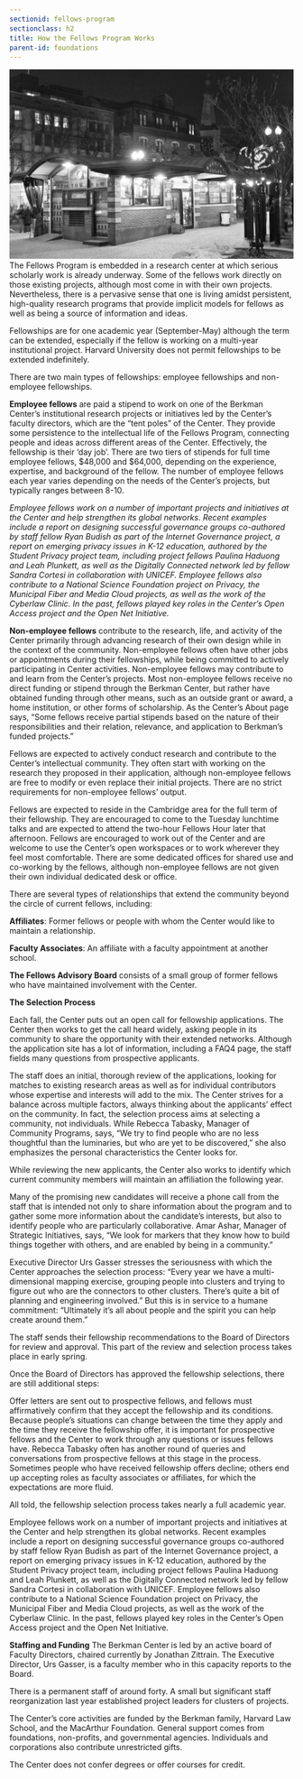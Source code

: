 ```yaml
---
sectionid: fellows-program
sectionclass: h2
title: How the Fellows Program Works
parent-id: foundations
---
```

![Harvard Square](img/HSquare.jpeg?raw=true "Harvard Square")
The Fellows Program is embedded in a research center at which serious scholarly work is already underway. Some of the fellows work directly on those existing projects, although most come in with their own projects. Nevertheless, there is a pervasive sense that one is living amidst persistent, high-quality research programs that provide implicit models for fellows as well as being a source of information and ideas.

Fellowships are for one academic year (September-May) although the term can be extended, especially if the fellow is working on a multi-year institutional project. Harvard University does not permit fellowships to be extended indefinitely.

There are two main types of fellowships: employee fellowships and non-employee fellowships.

**Employee fellows** are paid a stipend to work on one of the Berkman Center’s institutional research projects or initiatives led by the Center’s faculty directors, which are the “tent poles” of the Center. They provide some persistence to the intellectual life of the Fellows Program, connecting people and ideas across different areas of the Center. Effectively, the fellowship is their ‘day job’. There are two tiers of stipends for full time employee fellows, $48,000 and $64,000, depending on the experience, expertise, and background of the fellow. The number of employee fellows each year varies depending on the needs of the Center’s projects, but typically ranges between 8-10.

*Employee fellows work on a number of important projects and initiatives at the Center and help strengthen its global networks. Recent examples include a report on designing successful governance groups co-authored by staff fellow Ryan Budish as part of the Internet Governance project, a report on emerging privacy issues in K-12 education, authored by the Student Privacy project team, including project fellows Paulina Haduong and Leah Plunkett, as well as the Digitally Connected network led by fellow Sandra Cortesi in collaboration with UNICEF. Employee fellows also contribute to a National Science Foundation project on Privacy, the Municipal Fiber and Media Cloud projects, as well as the work of the Cyberlaw Clinic. In the past, fellows played key roles in the Center’s Open Access project and the Open Net Initiative.*

**Non-employee fellows** contribute to the research, life, and activity of the Center primarily through advancing research of their own design while in the context of the community. Non-employee fellows often have other jobs or appointments during their fellowships, while being committed to actively participating in Center activities. Non-employee fellows may contribute to and learn from the Center’s projects. Most non-employee fellows receive no direct funding or stipend through the Berkman Center, but rather have obtained funding through other means, such as an outside grant or award, a home institution, or other forms of scholarship. As the Center’s About page says, “Some fellows receive partial stipends based on the nature of their responsibilities and their relation, relevance, and application to Berkman’s funded projects.”

Fellows are expected to actively conduct research and contribute to the Center’s intellectual community. They often start with working on the research they proposed in their application, although non-employee fellows are free to modify or even replace their initial projects. There are no strict requirements for non-employee fellows’ output.

Fellows are expected to reside in the Cambridge area for the full term of their fellowship. They are encouraged to come to the Tuesday lunchtime talks and are expected to attend the two-hour Fellows Hour later that afternoon. Fellows are encouraged to work out of the Center and are welcome to use the Center’s open workspaces or to work wherever they feel most comfortable. There are some dedicated offices for shared use and co-working by the fellows, although non-employee fellows are not given their own individual dedicated desk or office.

There are several types of relationships that extend the community beyond the circle of current fellows, including:

**Affiliates**: Former fellows or people with whom the Center would like to maintain a relationship.

**Faculty Associates**: An affiliate with a faculty appointment at another school.

**The Fellows Advisory Board** consists of a small group of former fellows who have maintained involvement with the Center.

**The Selection Process**

Each fall, the Center puts out an open call for fellowship applications. The Center then works to get the call heard widely, asking people in its community to share the opportunity with their extended networks. Although the application site has a lot of information, including a FAQ4 page, the staff fields many questions from prospective applicants.

The staff does an initial, thorough review of the applications, looking for matches to existing research areas as well as for individual contributors whose expertise and interests will add to the mix. The Center strives for a balance across multiple factors, always thinking about the applicants’ effect on the community. In fact, the selection process aims at selecting a community, not individuals. While Rebecca Tabasky, Manager of Community Programs, says, “We try to find people who are no less thoughtful than the luminaries, but who are yet to be discovered,” she also emphasizes the personal characteristics the Center looks for.

While reviewing the new applicants, the Center also works to identify which current community members will maintain an affiliation the following year.

Many of the promising new candidates will receive a phone call from the staff that is intended not only to share information about the program and to gather some more information about the candidate’s interests, but also to identify people who are particularly collaborative. Amar Ashar, Manager of Strategic Initiatives, says, “We look for markers that they know how to build things together with others, and are enabled by being in a community.”

Executive Director Urs Gasser stresses the seriousness with which the Center approaches the selection process: “Every year we have a multi-dimensional mapping exercise, grouping people into clusters and trying to figure out who are the connectors to other clusters. There’s quite a bit of planning and engineering involved.” But this is in service to a humane commitment: “Ultimately it’s all about people and the spirit you can help create around them.”

The staff sends their fellowship recommendations to the Board of Directors for review and approval. This part of the review and selection process takes place in early spring.

Once the Board of Directors has approved the fellowship selections, there are still additional steps:

Offer letters are sent out to prospective fellows, and fellows must affirmatively confirm that they accept the fellowship and its conditions. Because people’s situations can change between the time they apply and the time they receive the fellowship offer, it is important for prospective fellows and the Center to work through any questions or issues fellows have. Rebecca Tabasky often has another round of queries and conversations from prospective fellows at this stage in the process. Sometimes people who have received fellowship offers decline; others end up accepting roles as faculty associates or affiliates, for which the expectations are more fluid.

All told, the fellowship selection process takes nearly a full academic year.

Employee fellows work on a number of important projects and initiatives at the Center and help strengthen its global networks. Recent examples include a report on designing successful governance groups co-authored by staff fellow Ryan Budish as part of the Internet Governance project, a report on emerging privacy issues in K-12 education, authored by the Student Privacy project team, including project fellows Paulina Haduong and Leah Plunkett, as well as the Digitally Connected network led by fellow Sandra Cortesi in collaboration with UNICEF. Employee fellows also contribute to a National Science Foundation project on Privacy, the Municipal Fiber and Media Cloud projects, as well as the work of the Cyberlaw Clinic. In the past, fellows played key roles in the Center’s Open Access project and the Open Net Initiative.

**Staffing and Funding**
The Berkman Center is led by an active board of Faculty Directors, chaired currently by Jonathan Zittrain. The Executive Director, Urs Gasser, is a faculty member who in this capacity reports to the Board.

There is a permanent staff of around forty. A small but significant staff reorganization last year established project leaders for clusters of projects.

The Center’s core activities are funded by the Berkman family, Harvard Law School, and the MacArthur Foundation. General support comes from foundations, non-profits, and governmental agencies. Individuals and corporations also contribute unrestricted gifts.

The Center does not confer degrees or offer courses for credit.
